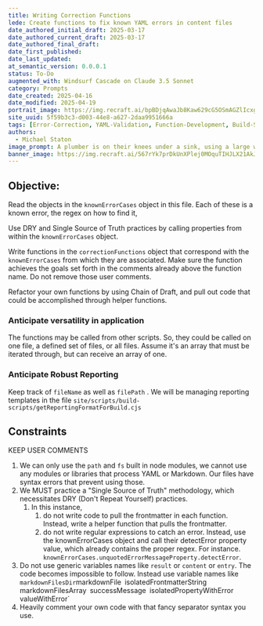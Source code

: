 ```yaml
---
title: Writing Correction Functions
lede: Create functions to fix known YAML errors in content files
date_authored_initial_draft: 2025-03-17
date_authored_current_draft: 2025-03-17
date_authored_final_draft: 
date_first_published: 
date_last_updated: 
at_semantic_version: 0.0.0.1
status: To-Do
augmented_with: Windsurf Cascade on Claude 3.5 Sonnet
category: Prompts
date_created: 2025-04-16
date_modified: 2025-04-19
portrait_image: https://img.recraft.ai/bpBDjqAwaJb8Kaw629cG5OSmAGZlIcxgi6c0yy0caNk/rs:fit:1024:1820:0/raw:1/plain/abs://external/images/5ea9d87e-6c52-4aac-af0e-0beeee466162
site_uuid: 5f59b3c3-d003-44e8-a627-2daa9951666a
tags: [Error-Correction, YAML-Validation, Function-Development, Build-Scripts]
authors:
  - Michael Staton
image_prompt: A plumber is on their knees under a sink, using a large wrench to try to fix a water leak.
banner_image: https://img.recraft.ai/567rYk7prDkUnXPlej0MOquTIHJLX21AkJY7nhBeqw4/rs:fit:1024:2048:0/raw:1/plain/abs://external/images/a93dcf59-615e-4a40-8ba1-5f4972a705fa
---
```


## Objective:

Read the objects in the `knownErrorCases` object in this file. Each of these is a known error, the regex on how to find it, 

Use DRY and Single Source of Truth practices by calling properties from within the `knownErrorCases` object. 

Write functions in the `correctionFunctions` object that correspond with the `knownErrorCases` from which they are associated. Make sure the function achieves the goals set forth in the comments already above the function name.  Do not remove those user comments.  

Refactor your own functions by using Chain of Draft, and pull out code that could be accomplished through helper functions.  

### Anticipate versatility in application
The functions may be called from other scripts. So, they could be called on one file, a defined set of files, or all files. Assume it's an array that must be iterated through, but can receive an array of one.  
### Anticipate Robust Reporting
Keep track of `fileName` as well as `filePath` .  We will be managing reporting templates in the file `site/scripts/build-scripts/getReportingFormatForBuild.cjs`

## Constraints
KEEP USER COMMENTS
1. We can only use the `path` and `fs` built in node modules, we cannot use any modules or libraries that process YAML or Markdown.  Our files have syntax errors that prevent using those. 
2. We MUST practice a "Single Source of Truth" methodology, which necessitates DRY (Don't Repeat Yourself) practices.  
	1. In this instance, 
		1. do not write code to pull the frontmatter in each function. Instead, write a helper function that pulls the frontmatter. 
		2. do not write regular expressions to catch an error. Instead, use the knownErrorCases object and call their detectError property value, which already contains the proper regex. For instance. `knownErrorCases.unquotedErrorMessageProperty.detectError`.
3. Do not use generic variables names like `result` or `content` or `entry`. The code becomes impossible to follow.  Instead use variable names like `markdownFilesDir`markdownFile` `isolatedFrontmatterString` `markdownFilesArray` `successMessage` `isolatedPropertyWithError` `valueWithError`
4. Heavily comment your own code with that fancy separator syntax you use.